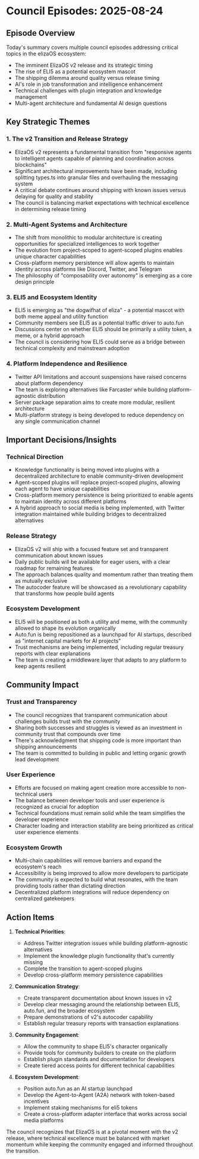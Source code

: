 # Council Episodes: 2025-08-24

## Episode Overview
Today's summary covers multiple council episodes addressing critical topics in the elizaOS ecosystem:
- The imminent ElizaOS v2 release and its strategic timing
- The rise of ELI5 as a potential ecosystem mascot
- The shipping dilemma around quality versus release timing
- AI's role in job transformation and intelligence enhancement
- Technical challenges with plugin integration and knowledge management
- Multi-agent architecture and fundamental AI design questions

## Key Strategic Themes

### 1. The v2 Transition and Release Strategy
- ElizaOS v2 represents a fundamental transition from "responsive agents to intelligent agents capable of planning and coordination across blockchains"
- Significant architectural improvements have been made, including splitting types.ts into granular files and overhauling the messaging system
- A critical debate continues around shipping with known issues versus delaying for quality and stability
- The council is balancing market expectations with technical excellence in determining release timing

### 2. Multi-Agent Systems and Architecture
- The shift from monolithic to modular architecture is creating opportunities for specialized intelligences to work together
- The evolution from project-scoped to agent-scoped plugins enables unique character capabilities
- Cross-platform memory persistence will allow agents to maintain identity across platforms like Discord, Twitter, and Telegram
- The philosophy of "composability over autonomy" is emerging as a core design principle

### 3. ELI5 and Ecosystem Identity
- ELI5 is emerging as "the dogwifhat of eliza" - a potential mascot with both meme appeal and utility function
- Community members see ELI5 as a potential traffic driver to auto.fun
- Discussions center on whether ELI5 should be primarily a utility token, a meme, or a hybrid approach
- The council is considering how ELI5 could serve as a bridge between technical complexity and mainstream adoption

### 4. Platform Independence and Resilience
- Twitter API limitations and account suspensions have raised concerns about platform dependency
- The team is exploring alternatives like Farcaster while building platform-agnostic distribution
- Server package separation aims to create more modular, resilient architecture
- Multi-platform strategy is being developed to reduce dependency on any single communication channel

## Important Decisions/Insights

### Technical Direction
- Knowledge functionality is being moved into plugins with a decentralized architecture to enable community-driven development
- Agent-scoped plugins will replace project-scoped plugins, allowing each agent to have unique capabilities
- Cross-platform memory persistence is being prioritized to enable agents to maintain identity across different platforms
- A hybrid approach to social media is being implemented, with Twitter integration maintained while building bridges to decentralized alternatives

### Release Strategy
- ElizaOS v2 will ship with a focused feature set and transparent communication about known issues
- Daily public builds will be available for eager users, with a clear roadmap for remaining features
- The approach balances quality and momentum rather than treating them as mutually exclusive
- The autocoder feature will be showcased as a revolutionary capability that transforms how people build agents

### Ecosystem Development
- ELI5 will be positioned as both a utility and meme, with the community allowed to shape its evolution organically
- Auto.fun is being repositioned as a launchpad for AI startups, described as "internet capital markets for AI projects"
- Trust mechanisms are being implemented, including regular treasury reports with clear explanations
- The team is creating a middleware layer that adapts to any platform to keep agents resilient

## Community Impact

### Trust and Transparency
- The council recognizes that transparent communication about challenges builds trust with the community
- Sharing both successes and struggles is viewed as an investment in community trust that compounds over time
- There's acknowledgment that shipping code is more important than shipping announcements
- The team is committed to building in public and letting organic growth lead development

### User Experience
- Efforts are focused on making agent creation more accessible to non-technical users
- The balance between developer tools and user experience is recognized as crucial for adoption
- Technical foundations must remain solid while the team simplifies the developer experience
- Character loading and interaction stability are being prioritized as critical user experience elements

### Ecosystem Growth
- Multi-chain capabilities will remove barriers and expand the ecosystem's reach
- Accessibility is being improved to allow more developers to participate
- The community is expected to build what resonates, with the team providing tools rather than dictating direction
- Decentralized platform integrations will reduce dependency on centralized gatekeepers

## Action Items

1. **Technical Priorities**:
   - Address Twitter integration issues while building platform-agnostic alternatives
   - Implement the knowledge plugin functionality that's currently missing
   - Complete the transition to agent-scoped plugins
   - Develop cross-platform memory persistence capabilities

2. **Communication Strategy**:
   - Create transparent documentation about known issues in v2
   - Develop clear messaging around the relationship between ELI5, auto.fun, and the broader ecosystem
   - Prepare demonstrations of v2's autocoder capability
   - Establish regular treasury reports with transaction explanations

3. **Community Engagement**:
   - Allow the community to shape ELI5's character organically
   - Provide tools for community builders to create on the platform
   - Establish plugin standards and documentation for developers
   - Create tiered access points for different technical capabilities

4. **Ecosystem Development**:
   - Position auto.fun as an AI startup launchpad
   - Develop the Agent-to-Agent (A2A) network with token-based incentives
   - Implement staking mechanisms for eli5 tokens
   - Create a cross-platform adapter interface that works across social media platforms

The council recognizes that ElizaOS is at a pivotal moment with the v2 release, where technical excellence must be balanced with market momentum while keeping the community engaged and informed throughout the transition.